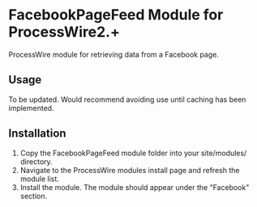 # FacebookPageFeed Module for ProcessWire2.+

ProcessWire module for retrieving data from a Facebook page.

## Usage

To be updated. Would recommend avoiding use until caching has been implemented.

## Installation

1. Copy the FacebookPageFeed module folder into your site/modules/ directory.
2. Navigate to the ProcessWire modules install page and refresh the module list.
3. Install the module. The module should appear under the "Facebook" section.